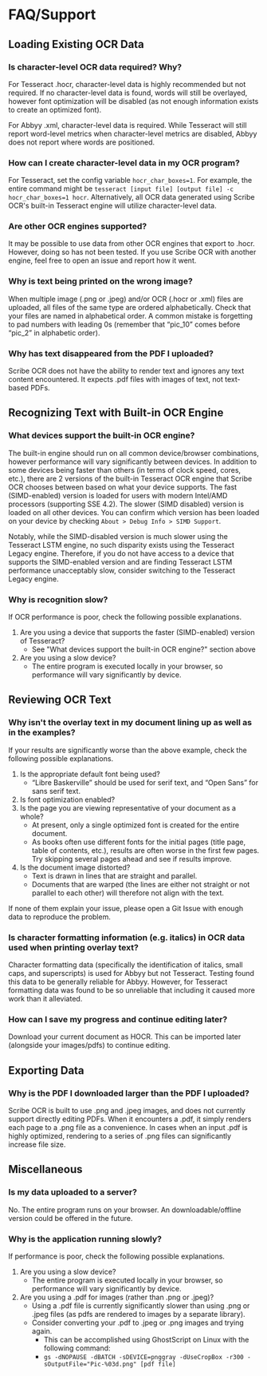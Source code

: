 # FAQ/Support

## Loading Existing OCR Data

### Is character-level OCR data required?  Why?
For Tesseract .hocr, character-level data is highly recommended but not required.  If no character-level data is found, words will still be overlayed, however font optimization will be disabled (as not enough information exists to create an optimized font).

For Abbyy .xml, character-level data is required.  While Tesseract will still report word-level metrics when character-level metrics are disabled, Abbyy does not report where words are positioned. 

### How can I create character-level data in my OCR program? 
For Tesseract, set the config variable `hocr_char_boxes=1`.  For example, the entire command might be `tesseract [input file] [output file] -c hocr_char_boxes=1 hocr`.  Alternatively, all OCR data generated using Scribe OCR's built-in Tesseract engine will utilize character-level data.  

### Are other OCR engines supported?
It may be possible to use data from other OCR engines that export to .hocr.  However, doing so has not been tested.  If you use Scribe OCR with another engine, feel free to open an issue and report how it went. 

### Why is text being printed on the wrong image?
When multiple image (.png or .jpeg) and/or OCR (.hocr or .xml) files are uploaded, all files of the same type are ordered alphabetically.  Check that your files are named in alphabetical order.  A common mistake is forgetting to pad numbers with leading 0s (remember that “pic_10” comes before “pic_2” in alphabetic order). 

### Why has text disappeared from the PDF I uploaded? 
Scribe OCR does not have the ability to render text and ignores any text content encountered.  It expects .pdf files with images of text, not text-based PDFs.  

## Recognizing Text with Built-in OCR Engine

### What devices support the built-in OCR engine? 
The built-in engine should run on all common device/browser combinations, however performance will vary significantly between devices.  In addition to some devices being faster than others (in terms of clock speed, cores, etc.), there are 2 versions of the built-in Tesseract OCR engine that Scribe OCR chooses between based on what your device supports.  The fast (SIMD-enabled) version is loaded for users with modern Intel/AMD processors (supporting SSE 4.2).  The slower (SIMD disabled) version is loaded on all other devices.  You can confirm which version has been loaded on your device by checking `About > Debug Info > SIMD Support`. 

Notably, while the SIMD-disabled version is much slower using the Tesseract LSTM engine, no such disparity exists using the Tesseract Legacy engine.  Therefore, if you do not have access to a device that supports the SIMD-enabled version and are finding Tesseract LSTM performance unacceptably slow, consider switching to the Tesseract Legacy engine. 

### Why is recognition slow?
If OCR performance is poor, check the following possible explanations. 
1. Are you using a device that supports the faster (SIMD-enabled) version of Tesseract? 
    -	See "What devices support the built-in OCR engine?" section above
1.	Are you using a slow device?
    -	The entire program is executed locally in your browser, so performance will vary significantly by device. 

## Reviewing OCR Text

### Why isn't the overlay text in my document lining up as well as in the examples? 
If your results are significantly worse than the above example, check the following possible explanations.  
1.	Is the appropriate default font being used?
    -	“Libre Baskerville” should be used for serif text, and “Open Sans” for sans serif text. 
1.	Is font optimization enabled?
1.	Is the page you are viewing representative of your document as a whole?
    -	At present, only a single optimized font is created for the entire document.
    -	As books often use different fonts for the initial pages (title page, table of contents, etc.), results are often worse in the first few pages.  Try skipping several pages ahead and see if results improve. 
1.	Is the document image distorted? 
    -	Text is drawn in lines that are straight and parallel. 
    -	Documents that are warped (the lines are either not straight or not parallel to each other) will therefore not align with the text. 

If none of them explain your issue, please open a Git Issue with enough data to reproduce the problem. 

### Is character formatting information (e.g. italics) in OCR data used when printing overlay text? 
Character formatting data (specifically the identification of italics, small caps, and superscripts) is used for Abbyy but not Tesseract.  Testing found this data to be generally reliable for Abbyy.  However, for Tesseract formatting data was found to be so unreliable that including it caused more work than it alleviated.  

### How can I save my progress and continue editing later?
Download your current document as HOCR.  This can be imported later (alongside your images/pdfs) to continue editing. 

## Exporting Data

### Why is the PDF I downloaded larger than the PDF I uploaded? 
Scribe OCR is built to use .png and .jpeg images, and does not currently support directly editing PDFs.  When it encounters a .pdf, it simply renders each page to a .png file as a convenience.  In cases when an input .pdf is highly optimized, rendering to a series of .png files can significantly increase file size.    

## Miscellaneous
### Is my data uploaded to a server?
No.  The entire program runs on your browser.  An downloadable/offline version could be offered in the future.

### Why is the application running slowly?
If performance is poor, check the following possible explanations. 
1.	Are you using a slow device?
    -	The entire program is executed locally in your browser, so performance will vary significantly by device. 
1.	Are you using a .pdf for images (rather than .png or .jpeg)? 
    -	Using a .pdf file is currently significantly slower than using .png or .jpeg files (as pdfs are rendered to images by a separate library).
    -	Consider converting your .pdf to .jpeg or .png images and trying again.
        - This can be accomplished using GhostScript on Linux with the following command:
        -	`gs -dNOPAUSE -dBATCH -sDEVICE=pnggray -dUseCropBox -r300 -sOutputFile="Pic-%03d.png" [pdf file]`
